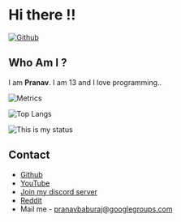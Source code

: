 # Hi there !!
[
![Github](https://img.shields.io/github/followers/pranavbaburaj?label=Follow&style=social)](https://github.com/pranavbaburaj)
<br>

## Who Am I ?
  I am **Pranav**. I am 13 and I love programming..
  <br>
 
![Metrics](https://metrics.lecoq.io/pranavbaburaj)

![Top Langs](https://github-readme-stats.vercel.app/api/top-langs/?username=pranavbaburaj&theme=tokyonight)

<img align="center" src="https://github-readme-streak-stats.herokuapp.com/?user=pranavbaburaj" alt="This is my status" />

## Contact

 - [Github](https://github.com/pranavbaburaj)
 - [YouTube](https://www.youtube.com/channel/UCXUbqWoz5V_Hoeofgbf6Mbw/featured?view_as=subscriber)
 - [Join my discord server](https://discord.gg/YNDwpmth2m)
 - [Reddit](https://www.reddit.com/user/pranavbaburaj)
 - Mail me - pranavbaburaj@googlegroups.com
